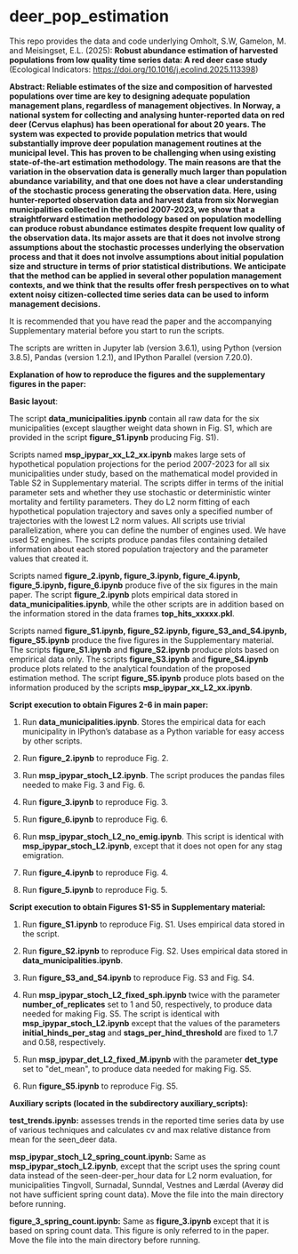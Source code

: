 # deer_pop_estimation
This repo provides the data and code underlying Omholt, S.W, Gamelon, M. and Meisingset, E.L. (2025): **Robust abundance estimation of harvested populations from low quality time series data: A red deer case study** (Ecological Indicators: 
https://doi.org/10.1016/j.ecolind.2025.113398) 

**Abstract:
Reliable estimates of the size and composition of harvested populations over time are key to designing adequate population management plans, regardless of management objectives. In Norway, a national system for collecting and analysing hunter-reported data on red deer (Cervus elaphus) has been operational for about 20 years. The system was expected to provide population metrics that would substantially improve deer population management routines at the municipal level. This has proven to be challenging when using existing state-of-the-art estimation methodology. The main reasons are that the variation in the observation data is generally much larger than population abundance variability, and that one does not have a clear understanding of the stochastic process generating the observation data. Here, using hunter-reported observation data and harvest data from six Norwegian municipalities collected in the period 2007-2023, we show that a straightforward estimation methodology based on population modelling can produce robust abundance estimates despite frequent low quality of the observation data. Its major assets are that it does not involve strong assumptions about the stochastic processes underlying the observation process and that it does not involve assumptions about initial population size and structure in terms of prior statistical distributions. We anticipate that the method can be applied in several other population management contexts, and we think that the results offer fresh perspectives on to what extent noisy citizen-collected time series data can be used to inform management decisions.**

It is recommended that you have read the paper and the accompanying Supplementary material before you start to run the scripts.

The scripts are written in Jupyter lab (version 3.6.1), using Python (version 3.8.5), Pandas (version 1.2.1), and IPython Parallel (version 7.20.0).

**Explanation of how to reproduce the figures and the supplementary figures in the paper:** 

**Basic layout**:

The script **data_municipalities.ipynb** contain all raw data for the six municipalities (except slaugther weight data shown in Fig. S1, which are provided in the script **figure_S1.ipynb** producing Fig. S1). 

Scripts named **msp_ipypar_xx_L2_xx.ipynb** makes large sets of hypothetical population projections for the period 2007-2023 for all six municipalities under study, based on the mathematical model provided in Table S2 in Supplementary material. The scripts differ in terms of the initial parameter sets and whether they use stochastic or deterministic winter mortality and fertility parameters. They do L2 norm fitting of each hypothetical population trajectory and saves only a specified number of trajectories with the lowest L2 norm values. All scripts use trivial parallelization, where you can define the number of engines used. We have used 52 engines.  The scripts produce pandas files containing detailed information about each stored population trajectory and the parameter values that created it.

Scripts named **figure_2.ipynb, figure_3.ipynb, figure_4.ipynb, figure_5.ipynb, figure_6.ipynb** produce five of the six figures in the main paper. The script **figure_2.ipynb** plots empirical data stored in **data_municipalities.ipynb**, while the other scripts are in addition based on the information stored in the data frames **top_hits_xxxxx.pkl**.

Scripts named **figure_S1.ipynb, figure_S2.ipynb, figure_S3_and_S4.ipynb, figure_S5.ipynb** produce the five figures in the Supplementary material. The scripts **figure_S1.ipynb** and **figure_S2.ipynb** produce plots based on emprirical data only. The scripts **figure_S3.ipynb** and **figure_S4.ipynb** produce plots related to the analytical foundation of the proposed estimation method. The script **figure_S5.ipynb** produce plots based on the information produced by the scripts **msp_ipypar_xx_L2_xx.ipynb**.


**Script execution to obtain Figures 2-6 in main paper:**

1. Run **data_municipalities.ipynb**. Stores the empirical data for each municipality in IPython’s database as a Python variable for easy access by other scripts.

2. Run **figure_2.ipynb** to reproduce Fig. 2. 

6. Run **msp_ipypar_stoch_L2.ipynb**. The script produces the pandas files needed to make Fig. 3 and Fig. 6.

7. Run **figure_3.ipynb** to reproduce Fig. 3. 

8. Run **figure_6.ipynb** to reproduce Fig. 6. 

9. Run **msp_ipypar_stoch_L2_no_emig.ipynb**. This script is identical with **msp_ipypar_stoch_L2.ipynb**, except that it does not open for any stag emigration.

11. Run **figure_4.ipynb** to reproduce Fig. 4.

12. Run **figure_5.ipynb** to reproduce Fig. 5.  


**Script execution to obtain Figures S1-S5 in Supplementary material:**

1. Run **figure_S1.ipynb** to reproduce Fig. S1. Uses empirical data stored in the script. 

2. Run **figure_S2.ipynb** to reproduce Fig. S2. Uses empirical data stored in **data_municipalities.ipynb**. 

3. Run **figure_S3_and_S4.ipynb** to reproduce Fig. S3 and Fig. S4. 

4. Run **msp_ipypar_stoch_L2_fixed_sph.ipynb** twice with the parameter **number_of_replicates** set to 1 and 50, respectively, to produce data needed for making Fig. S5. The script is identical with **msp_ipypar_stoch_L2.ipynb** except that the values of the parameters **initial_hinds_per_stag** and **stags_per_hind_threshold** are fixed to 1.7 and 0.58, respectively.

5. Run **msp_ipypar_det_L2_fixed_M.ipynb** with the parameter **det_type** set to "det_mean", to produce data needed for making Fig. S5.  

8. Run **figure_S5.ipynb** to reproduce Fig. S5.


**Auxiliary scripts (located in the subdirectory auxiliary_scripts):**

**test_trends.ipynb:** assesses trends in the reported time series data by use of various techniques and calculates cv and max relative distance from mean for the seen_deer data.

**msp_ipypar_stoch_L2_spring_count.ipynb:** Same as **msp_ipypar_stoch_L2.ipynb**, except that the script uses the spring count data instead of the seen-deer-per_hour data for L2 norm evaluation, for municipalities Tingvoll, Surnadal, Sunndal, Vestnes and Lærdal (Averøy did not have sufficient spring count data). Move the file into the main directory before running.

**figure_3_spring_count.ipynb:** Same as **figure_3.ipynb** except that it is based on spring count data. This figure is only referred to in the paper. Move the file into the main directory before running.

